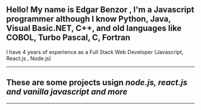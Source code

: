 ## Hello! My name is Edgar Benzor , I'm a Javascript programmer although I know Python, Java, Visual Basic.NET, C++, and old languages like COBOL, Turbo Pascal, C, Fortran

I have 4 years of experience as a Full Stack Web Developer (Javascript, React.js , Node.js)


---

## These are some projects usign **_node.js, react.js and vanilla javascript and more_**

---


